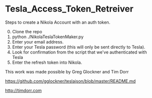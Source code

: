 # Tesla_Access_Token_Retreiver

Steps to create a Nikola Account with an auth token.

0. Clone the repo
1. python ./NikolaTeslaTokenMaker.py
2. Enter your email address.
3. Enter your Tesla password (this will only be sent directly to Tesla).
4. Look for confirmation from the script that we've authenticated with Tesla
5. Enter the refresh token into Nikola.


This work was made possible by Greg Glockner and Tim Dorr

https://github.com/gglockner/teslajson/blob/master/README.md

http://timdorr.com
